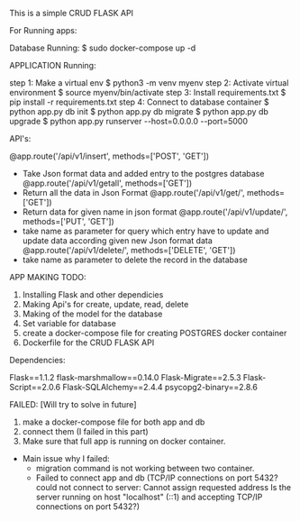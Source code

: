 This is a simple CRUD FLASK API

For Running apps:

Database Running:
    $ sudo docker-compose up -d

APPLICATION Running:

step 1: Make a virtual env
    $ python3 -m venv myenv
step 2: Activate virtual environment
    $ source myenv/bin/activate
step 3: Install requirements.txt
    $ pip install -r requirements.txt
step 4: Connect to database container
    $ python app.py db init
    $ python app.py db migrate
    $ python app.py db upgrade
    $ python app.py runserver --host=0.0.0.0 --port=5000

API's:

@app.route('/api/v1/insert', methods=['POST', 'GET'])
 - Take Json format data and added entry to the postgres database
@app.route('/api/v1/getall', methods=['GET'])
 - Return all the data in Json Format
@app.route('/api/v1/get/<name>', methods=['GET'])
 - Return data for given name in json format
@app.route('/api/v1/update/<name>', methods=['PUT', 'GET'])
 - take name as parameter for query which entry have to update and update data according given new Json format data
@app.route('/api/v1/delete/<name>', methods=['DELETE', 'GET'])
 - take name as parameter to delete the record in the database
 

APP MAKING TODO:
 01. Installing Flask and other dependicies
 02. Making Api's for create, update, read, delete
 03. Making of the model for the database
 04. Set variable for database
 05. create a docker-compose file for creating POSTGRES docker container
 06. Dockerfile for the CRUD FLASK API

Dependencies:

Flask==1.1.2
flask-marshmallow==0.14.0
Flask-Migrate==2.5.3
Flask-Script==2.0.6
Flask-SQLAlchemy==2.4.4
psycopg2-binary==2.8.6

 FAILED: [Will try to solve in future]
 01. make a docker-compose file for both app and db 
 02. connect them (I failed in this part)
 03. Make sure that full app is running on docker container.
   - Main issue why I failed:
        - migration command is not working between two container. 
        - Failed to connect app and db 
        (TCP/IP connections on port 5432?
        could not connect to server: Cannot assign requested address
	    Is the server running on host "localhost" (::1) and accepting
	    TCP/IP connections on port 5432?)